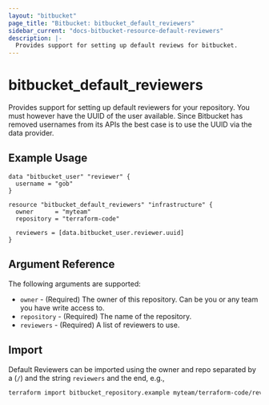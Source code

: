 ```yaml
---
layout: "bitbucket"
page_title: "Bitbucket: bitbucket_default_reviewers"
sidebar_current: "docs-bitbucket-resource-default-reviewers"
description: |-
  Provides support for setting up default reviews for bitbucket.
---
```


# bitbucket\_default_reviewers

Provides support for setting up default reviewers for your repository. You must however have the UUID of the user available. Since Bitbucket has removed usernames from its APIs the best case is to use the UUID via the data provider.

## Example Usage

```hcl
data "bitbucket_user" "reviewer" {
  username = "gob"
}

resource "bitbucket_default_reviewers" "infrastructure" {
  owner      = "myteam"
  repository = "terraform-code"

  reviewers = [data.bitbucket_user.reviewer.uuid]
}
```

## Argument Reference

The following arguments are supported:

* `owner` - (Required) The owner of this repository. Can be you or any team you
  have write access to.
* `repository` - (Required) The name of the repository.
* `reviewers` - (Required) A list of reviewers to use.

## Import

Default Reviewers can be imported using the owner and repo separated by a (`/`) and the string `reviewers` and the end, e.g.,

```sh
terraform import bitbucket_repository.example myteam/terraform-code/reviewers
```

